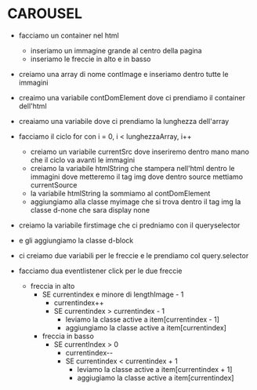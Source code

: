 # CAROUSEL

- facciamo un container nel html
  - inseriamo un immagine grande al centro della pagina
  - inseriamo le freccie in alto e in basso

- creiamo una array di nome contImage e inseriamo dentro tutte le immagini
- creaimo una variabile contDomElement dove ci prendiamo il container dell'html 
- creaiamo una variabile dove ci prendiamo la lunghezza dell'array
- facciamo il ciclo for con i = 0, i < lunghezzaArray, i++
  - creiamo un variabile currentSrc dove inseriremo dentro mano mano che il ciclo va avanti le immagini
  - creiamo la variabile htmlString che stampera nell'html dentro le immagini dove metteremo il tag img dove dentro source mettiamo currentSource
  - la variabile htmlString la sommiamo al contDomElement
  - aggiungiamo alla classe myimage che si trova dentro il tag img la classe d-none che sara display none
- creiamo la variabile firstimage che ci predniamo con il queryselector
- e gli aggiungiamo la classe d-block


- ci creiamo due variabili per le freccie e le prendiamo col query.selector
- facciamo dua eventlistener click per le due freccie
  - freccia in alto
    - SE currentindex e minore di lengthImage - 1
      - currentindex++
      - SE currentindex > currentindex - 1
        - leviamo la classe active a item[currentindex - 1]
        - aggiungiamo la classe active a item[currentindex]
    - freccia in basso
      - SE currentIndex > 0 
        - currentindex--
        - SE currentindex < currentindex + 1
          - leviamo la classe active a item[currentindex + 1]
          - aggiugiamo la classe active a item[currentindex]